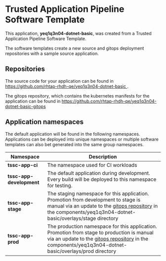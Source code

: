 # Trusted Application Pipeline Software Template

This application, **yeq1q3n04-dotnet-basic**, was created from a Trusted Application Pipeline Software Template.

The software templates create a new source and gitops deployment repositories with a sample source application. 

## Repositories

The source code for your application can be found in [https://github.com/rhtap-rhdh-qe/yeq1q3n04-dotnet-basic ](https://github.com/rhtap-rhdh-qe/yeq1q3n04-dotnet-basic ).
 
The gitops repository, which contains the kubernetes manifests for the application can be found in 
[https://github.com/rhtap-rhdh-qe/yeq1q3n04-dotnet-basic-gitops ](https://github.com/rhtap-rhdh-qe/yeq1q3n04-dotnet-basic-gitops ) 

## Application namespaces 

The default application will be found in the following namespaces. Applications can be deployed into unique namespaces or multiple software templates can also bet generated into the same group namespaces.  

|  Namespace   |  Description   |  
| -------- | -------- |
| **tssc-app-ci** | The namespace used for CI workloads |
| **tssc-app-development** | The default application during development. Every build will be deployed to this namespace for testing. |
| **tssc-app-stage** | The staging namespace for this application. Promotion from development to stage is manual via an update to the [gitops repository](https://github.com/rhtap-rhdh-qe/yeq1q3n04-dotnet-basic-gitops ) in the components/yeq1q3n04-dotnet-basic/overlays/stage directory |
| **tssc-app-prod** | The production namespace for this application. Promotion from stage to production is manual via an update to the [gitops repository](https://github.com/rhtap-rhdh-qe/yeq1q3n04-dotnet-basic-gitops ) in the components/yeq1q3n04-dotnet-basic/overlays/prod directory |